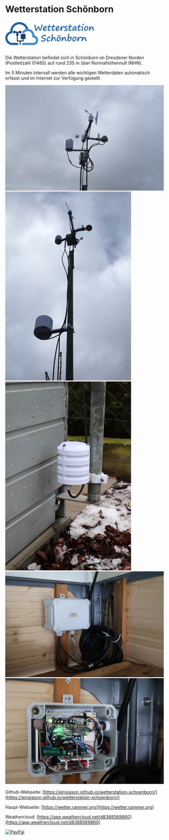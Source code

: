 # Wetterstation Schönborn
<img src='images/logo.png' width='300'>

Die Wetterstation befindet sich in Schönborn im Dresdener Norden (Postleitzahl 01465) auf rund 235 m über Normalhöhennull (NHN).

Im 5 Minuten Intervall werden alle wichtigen Wetterdaten automatisch erfasst und im Internet zur Verfügung gestellt.

<img src='images/station_top.jpg' width='600'>
<img src='images/station_top_2.jpg' height='600'>
<img src='images/station_ground.jpg' height='600'>
<img src='images/controller.jpg' width='600'>
<img src='images/controller_2.jpg' width='600'>

Github-Webseite: [https://einsjason.github.io/wetterstation-schoenborn/](https://einsjason.github.io/wetterstation-schoenborn/)

Haupt-Webseite: [https://wetter.rammer.org](https://wetter.rammer.org)

Weathercloud: [https://app.weathercloud.net/d8388569860](https://app.weathercloud.net/d8388569860)

[![PayPal](https://www.paypalobjects.com/webstatic/de_DE/i/de-pp-logo-100px.png)](https://paypal.me/einsjason)
